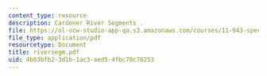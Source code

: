 ```yaml
---
content_type: resource
description: Cardener River Segments .
file: https://ol-ocw-studio-app-qa.s3.amazonaws.com/courses/11-943-special-studies-in-urban-studies-and-planning-the-cardener-river-corridor-workshop-fall-2001/4b03bfb23d1b1ac3aed54fbc70c76253_riversegm.pdf
file_type: application/pdf
resourcetype: Document
title: riversegm.pdf
uid: 4b03bfb2-3d1b-1ac3-aed5-4fbc70c76253
---
```

